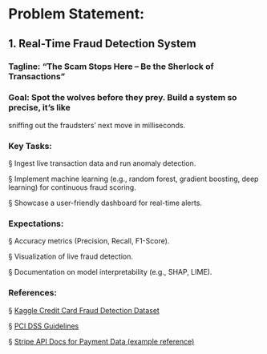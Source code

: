 # Problem Statement:
## 1. Real-Time Fraud Detection System

### Tagline: “The Scam Stops Here – Be the Sherlock of Transactions”

### Goal: Spot the wolves before they prey. Build a system so precise, it’s like
sniffing out the fraudsters’ next move in milliseconds.

### Key Tasks:

§ Ingest live transaction data and run anomaly detection.

§ Implement machine learning (e.g., random forest, gradient boosting,
deep learning) for continuous fraud scoring.

§ Showcase a user-friendly dashboard for real-time alerts.

### Expectations:

§ Accuracy metrics (Precision, Recall, F1-Score).

§ Visualization of live fraud detection.

§ Documentation on model interpretability (e.g., SHAP, LIME).

### References:

§ [Kaggle Credit Card Fraud Detection Dataset](https://www.kaggle.com/datasets/kartik2112/fraud-detection)

§ [PCI DSS Guidelines](https://www.pcisecuritystandards.org/)

§ [Stripe API Docs for Payment Data (example reference)](https://stripe.com/docs/api)
